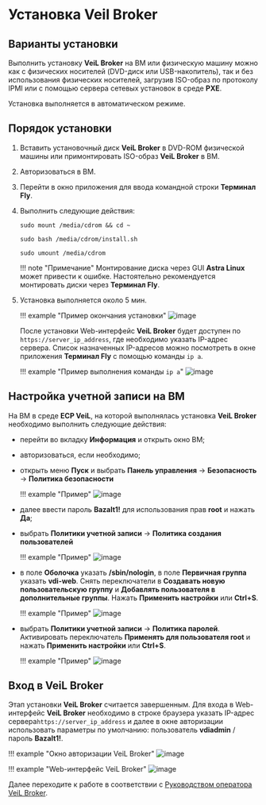 # Установка Veil Broker

## Варианты установки

Выполнить установку **VeiL Broker** на ВМ или физическую машину можно как с физических носителей (DVD-диск или USB-накопитель), 
так и без использования физических носителей, загрузив ISO-образ по протоколу IPMI или с 
помощью сервера сетевых установок в среде **PXE**.

Установка выполняется в автоматическом режиме.

## Порядок установки 

1. Вставить установочный диск **VeiL Broker** в DVD-ROM физической машины или примонтировать ISO-образ **VeiL Broker** в ВМ.

1. Авторизоваться в ВМ. 

1. Перейти в окно приложения для ввода командной строки **Терминал Fly**.

1. Выполнить следующие действия:
   
    `sudo mount /media/cdrom && cd ~`
     
    `sudo bash /media/cdrom/install.sh`
     
    `sudo umount /media/cdrom`  
       
    !!! note "Примечание"
        Монтирование диска через GUI **Astra Linux** может привести к ошибке. Настоятельно рекомендуется монтировать 
        диски через **Терминал Fly**.
   
1. Установка выполняется около 5 мин. 
   
    !!! example "Пример окончания установки"
        ![image](../../../_assets/vdi/install_broker/end_setup.png)

   После установки Web-интерфейс **VeiL Broker** будет доступен по 
   `https://server_ip_address`, где необходимо указать IP-адрес сервера. 
   Список назначенных IP-адресов можно посмотреть в окне приложения **Терминал Fly** с помощью команды `ip a`.
   
    !!! example "Пример выполнения команды `ip a`"
        ![image](../../../_assets/vdi/install_broker/ip_a.png)


## Настройка учетной записи на ВМ 

На ВМ в среде **ECP VeiL**, на которой выполнялась установка **VeiL Broker** необходимо выполнить следующие действия:

   - перейти во вкладку **Информация** и открыть окно ВМ;

   - авторизоваться, если необходимо;

   - открыть меню **Пуск** и выбрать **Панель управления** → **Безопасность** → **Политика безопасности**

      !!! example "Пример"
            ![image](../../../_assets/vdi/install_broker/safety.png)

   - далее ввести пароль **Bazalt1!** для использования прав **root** и нажать **Да**;

   - выбрать **Политики учетной записи** → **Политика создания пользователей**
     
      !!! example "Пример"
          ![image](../../../_assets/vdi/install_broker/setup_1.png)

   -  в поле **Оболочка** указать **/sbin/nologin**, в поле **Первичная группа** указать **vdi-web**. 
     Снять переключатели в **Создавать новую пользовательскую группу** и 
     **Добавлять пользователя в дополнительные группы**. Нажать **Применить настройки** или **Ctrl+S**. 
     
      !!! example "Пример"
          ![image](../../../_assets/vdi/install_broker/setup_2.png)   


   - выбрать **Политики учетной записи** → **Политика паролей**. Активировать переключатель 
     **Применять для пользователя root** и нажать **Применить настройки** или **Ctrl+S**.
     
     !!! example "Пример"
         ![image](../../../_assets/vdi/install_broker/setup_3.png)
 

## Вход в VeiL Broker
Этап установки **VeiL Broker** считается завершенным.  Для входа в Web-интерфейс **VeiL Broker** необходимо в строке браузера указать IP-адрес сервера`https://server_ip_address` и 
далее в окне авторизации использовать параметры по умолчанию: пользователь **vdiadmin** / пароль **Bazalt1!**.

   !!! example "Окно авторизации VeiL Broker"
       ![image](../../../_assets/vdi/install_broker/web_broker.png)
    
   !!! example "Web-интерфейс VeiL Broker"
       ![image](../../../_assets/vdi/install_broker/broker.png)

Далее переходите к работе в соответствии с [Руководством оператора VeiL Broker](../../operator_guide/prepare.md).

